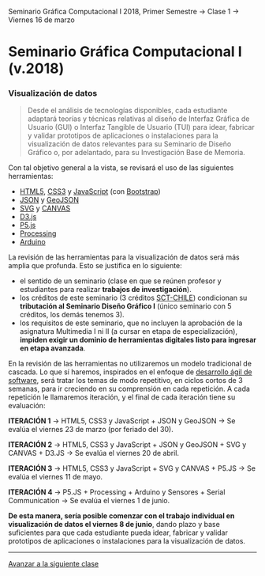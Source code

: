 Seminario Gráfica Computacional I 2018, Primer Semestre → Clase 1 → Viernes 16 de marzo

# Seminario Gráfica Computacional I (v.2018)
### Visualización de datos

> Desde el análisis de tecnologías disponibles, cada estudiante adaptará teorías y técnicas relativas al diseño de Interfaz Gráfica de Usuario (GUI) o Interfaz Tangible de Usuario (TUI) para idear, fabricar y validar prototipos de aplicaciones o instalaciones para la visualización de datos relevantes para su Seminario de Diseño Gráfico o, por adelantado, para su Investigación Base de Memoria.

Con tal objetivo general a la vista, se revisará el uso de las siguientes herramientas: 

- [HTML5](https://developer.mozilla.org/es/docs/HTML/HTML5), [CSS3](https://developer.mozilla.org/es/docs/Web/CSS/CSS3) y [JavaScript](https://developer.mozilla.org/es/docs/Learn/Getting_started_with_the_web/JavaScript_basics) (con [Bootstrap](https://getbootstrap.com/))
- [JSON](https://www.json.org/json-es.html) y [GeoJSON](http://geojson.org/)
- [SVG](https://developer.mozilla.org/es/docs/Web/SVG) y [CANVAS](https://developer.mozilla.org/es/docs/Web/Guide/HTML/Canvas_tutorial)
- [D3.js](https://d3js.org/)
- [P5.js](https://p5js.org/es/)
- [Processing](https://processing.org/)
- [Arduino](https://www.arduino.cc/)

La revisión de las herramientas para la visualización de datos será más amplia que profunda. Esto se justifica en lo siguiente:

- el sentido de un seminario (clase en que se reúnen profesor y estudiantes  para realizar **trabajos de investigación**).
- los créditos de este seminario (3 créditos [SCT-CHILE](http://sct-chile.consejoderectores.cl/que_es_sct_chile.php)) condicionan su **tributación al Seminario Diseño Gráfico I** (único seminario con 5 créditos, los demás tenemos 3).
- los requisitos de este seminario, que no incluyen la aprobación de la asignatura Multimedia I ni II (a cursar en etapa de especialización), **impiden exigir un dominio de herramientas digitales listo para ingresar en etapa avanzada**.

En la revisión de las herramientas no utilizaremos un modelo tradicional de cascada. Lo que sí haremos, inspirados en el enfoque de [desarrollo ágil de software](https://es.wikipedia.org/wiki/Desarrollo_%C3%A1gil_de_software), será tratar los temas de modo repetitivo, en ciclos cortos de 3 semanas, para ir creciendo en su comprensión en cada repetición. A cada repetición le llamaremos iteración, y el final de cada iteración tiene su evaluación:

**ITERACIÓN 1** → HTML5, CSS3 y JavaScript + JSON y GeoJSON → Se evalúa el viernes 23 de marzo (por feriado del 30).

**ITERACIÓN 2** → HTML5, CSS3 y JavaScript + JSON y GeoJSON + SVG y CANVAS + D3.JS → Se evalúa el viernes 20 de abril.

**ITERACIÓN 3** → HTML5, CSS3 y JavaScript + SVG y CANVAS + P5.JS → Se evalúa el viernes 11 de mayo.

**ITERACIÓN 4** → P5.JS + Processing + Arduino y Sensores + Serial Communication → Se evalúa el viernes 1 de junio. 

**De esta manera, sería posible comenzar con el trabajo individual en visualización de datos el viernes 8 de junio**, dando plazo y base suficientes para que cada estudiante pueda idear, fabricar y validar prototipos de aplicaciones o instalaciones para la visualización de datos.

- - - - - - 

[Avanzar a la siguiente clase](https://github.com/profesorfaco/dgp502_2)
